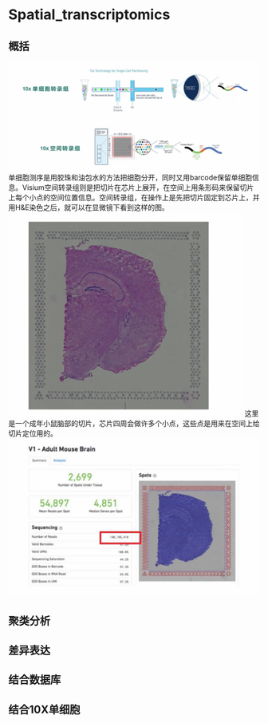 # Spatial_transcriptomics
## 概括
![](image/comparison.png)
单细胞测序是用胶珠和油包水的方法把细胞分开，同时又用barcode保留单细胞信息。Visium空间转录组则是把切片在芯片上展开，在空间上用条形码来保留切片上每个小点的空间位置信息。空间转录组，在操作上是先把切片固定到芯片上，并用H&E染色之后，就可以在显微镜下看到这样的图。
![](image/slide.png)
这里是一个成年小鼠脑部的切片，芯片四周会做许多个小点，这些点是用来在空间上给切片定位用的。
![](image/web.png)

## 聚类分析
## 差异表达
## 结合数据库
## 结合10X单细胞